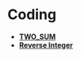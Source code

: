 # Coding
* [**TWO_SUM**](https://github.com/imgauravsin/Coding/tree/master/LEETCODE/TwoSum.cpp)
* [**Reverse Integer**](https://github.com/imgauravsin/Coding/blob/master/LEETCODE/Reverse%20Integer/reverse.cpp)
